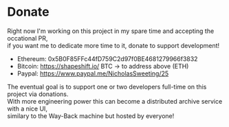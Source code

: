 # Donate

Right now I'm working on this project in my spare time and accepting the occational PR,   
if you want me to dedicate more time to it, donate to support development!

 - Ethereum: 0x5B0F85FFc44fD759C2d97f0BE4681279966f3832
 - Bitcoin: https://shapeshift.io/ BTC -> to address above (ETH)
 - Paypal: https://www.paypal.me/NicholasSweeting/25

The eventual goal is to support one or two developers full-time on this project via donations.   
With more engineering power this can become a distributed archive service with a nice UI,   
similary to the Way-Back machine but hosted by everyone!
